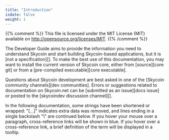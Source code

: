 ```yaml
---
title: "Introduction"
isdate: false
weight: 1
---
```


{{% comment %}}
This file is licensed under the MIT License (MIT) available on
http://opensource.org/licenses/MIT.
{{% /comment %}}

The Developer Guide aims to provide the information you need to understand
Skycoin and start building Skycoin-based applications, but it is 
[not a specification][]. To make the best use of
this documentation, you may want to install the current version of Skycoin core,
either from [source][core git] or from a [pre-compiled executable][core executable].

Questions about Skycoin development are best asked in one of the
[Skycoin community channels][dev communities].
Errors or suggestions related to
documentation on Skycoin.net can be [submitted as an issue][docs issue]
or posted to the [skycoindev discussion channel][].

In the following documentation, some strings have been shortened or wrapped: "[...]"
indicates extra data was removed, and lines ending in a single backslash "\\"
are continued below. If you hover your mouse over a paragraph, cross-reference
links will be shown in blue.  If you hover over a cross-reference link, a brief
definition of the term will be displayed in a tooltip.
